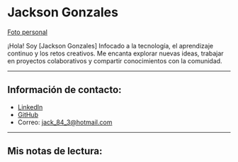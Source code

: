 # Jackson Gonzales

[Foto personal](https://via.placeholder.com/300x300.png?text=Tu+Foto)  


¡Hola! Soy [Jackson Gonzales] Infocado a la tecnología, el aprendizaje continuo y los retos creativos. Me encanta explorar nuevas ideas, trabajar en proyectos colaborativos y compartir conocimientos con la comunidad.

---

## Información de contacto:
- [LinkedIn](https://linkedin.com/in/tu-usuario)  
- [GitHub](https://github.com/tu-usuario)  
- Correo: [jack_84_3@hotmail.com](mailto:jack_84_3@hotmail.com)

---

## Mis notas de lectura:
